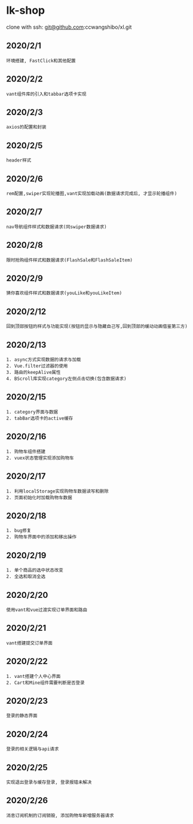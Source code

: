 # lk-shop
clone with ssh:  git@github.com:ccwangshibo/xl.git
## 2020/2/1
```
环境搭建, FastClick和其他配置
```
## 2020/2/2
```
vant组件库的引入和tabbar选项卡实现
```
## 2020/2/3
```
axios的配置和封装
```
## 2020/2/5
```
header样式
```
## 2020/2/6
```
rem配置,swiper实现轮播图,vant实现加载动画(数据请求完成后, 才显示轮播组件)
```
## 2020/2/7
```
nav导航组件样式和数据请求(同swiper数据请求)
```
## 2020/2/8
```
限时抢购组件样式和数据请求(FlashSale和FlashSaleItem)
```
## 2020/2/9
```
猜你喜欢组件样式和数据请求(youLike和youLikeItem)
```
## 2020/2/12
```
回到顶部按钮的样式与功能实现(按钮的显示与隐藏自己写,回到顶部的缓动动画借鉴第三方)
```
## 2020/2/13
```
1. async方式实现数据的请求与加载
2. Vue.filter过滤器的使用
3. 路由的keepAlive属性
4. BScroll库实现category左侧点击切换(包含数据请求)
```
## 2020/2/15
```
1. category界面与数据
2. tabBar选项卡的active缓存
```
## 2020/2/16
```
1. 购物车组件搭建
2. vuex状态管理实现添加购物车
```
## 2020/2/17
```
1. 利用localStorage实现购物车数据读写和删除
2. 页面初始化时加载购物车数据
```
## 2020/2/18
```
1. bug修复
2. 购物车界面中的添加和移出操作
```
## 2020/2/19
```
1. 单个商品的选中状态改变
2. 全选和取消全选
```
## 2020/2/20
```
使用vant和vue过渡实现订单界面和路由
```
## 2020/2/21
```
vant搭建提交订单界面
```
## 2020/2/22
```
1. vant搭建个人中心界面
2. Cart和Mine组件需要判断是否登录
```
## 2020/2/23
```
登录的静态界面
```
## 2020/2/24
```
登录的相关逻辑与api请求
```
## 2020/2/25
```
实现退出登录与缓存登录, 登录报错未解决
```
## 2020/2/26
```
消息订阅机制的订阅销毁, 添加购物车新增服务器请求
```